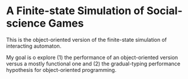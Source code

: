 A Finite-state Simulation of Social-science Games
=================================================

This is the object-oriented version of the finite-state simulation of
interacting automaton. 

My goal is o explore (1) the performance of an object-oriented version
versus a mostly functional one and (2) the gradual-typing performance
hypothesis for object-oriented programming. 
